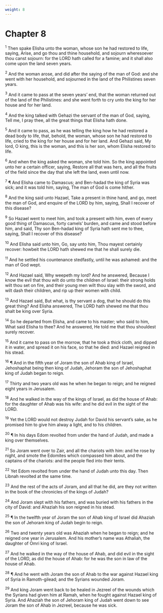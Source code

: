```yaml
---
weight: 8
---
```


# Chapter 8

<sup>1</sup> Then spake Elisha unto the woman, whose son he had restored to life, saying, Arise, and go thou and thine household, and sojourn wheresoever thou canst sojourn: for the LORD hath called for a famine; and it shall also come upon the land seven years. 

<sup>2</sup> And the woman arose, and did after the saying of the man of God: and she went with her household, and sojourned in the land of the Philistines seven years. 

<sup>3</sup> And it came to pass at the seven years’ end, that the woman returned out of the land of the Philistines: and she went forth to cry unto the king for her house and for her land. 

<sup>4</sup> And the king talked with Gehazi the servant of the man of God, saying, Tell me, I pray thee, all the great things that Elisha hath done. 

<sup>5</sup> And it came to pass, as he was telling the king how he had restored a dead body to life, that, behold, the woman, whose son he had restored to life, cried to the king for her house and for her land. And Gehazi said, My lord, O king, this is the woman, and this is her son, whom Elisha restored to life. 

<sup>6</sup> And when the king asked the woman, she told him. So the king appointed unto her a certain officer, saying, Restore all that was hers, and all the fruits of the field since the day that she left the land, even until now. 

<sup>7</sup> ¶ And Elisha came to Damascus; and Ben-hadad the king of Syria was sick; and it was told him, saying, The man of God is come hither. 

<sup>8</sup> And the king said unto Hazael, Take a present in thine hand, and go, meet the man of God, and enquire of the LORD by him, saying, Shall I recover of this disease? 

<sup>9</sup> So Hazael went to meet him, and took a present with him, even of every good thing of Damascus, forty camels’ burden, and came and stood before him, and said, Thy son Ben-hadad king of Syria hath sent me to thee, saying, Shall I recover of this disease? 

<sup>10</sup> And Elisha said unto him, Go, say unto him, Thou mayest certainly recover: howbeit the LORD hath shewed me that he shall surely die. 

<sup>11</sup> And he settled his countenance stedfastly, until he was ashamed: and the man of God wept. 

<sup>12</sup> And Hazael said, Why weepeth my lord? And he answered, Because I know the evil that thou wilt do unto the children of Israel: their strong holds wilt thou set on fire, and their young men wilt thou slay with the sword, and wilt dash their children, and rip up their women with child. 

<sup>13</sup> And Hazael said, But what, is thy servant a dog, that he should do this great thing? And Elisha answered, The LORD hath shewed me that thou shalt be king over Syria. 

<sup>14</sup> So he departed from Elisha, and came to his master; who said to him, What said Elisha to thee? And he answered, He told me that thou shouldest surely recover. 

<sup>15</sup> And it came to pass on the morrow, that he took a thick cloth, and dipped it in water, and spread it on his face, so that he died: and Hazael reigned in his stead. 

<sup>16</sup> ¶ And in the fifth year of Joram the son of Ahab king of Israel, Jehoshaphat being then king of Judah, Jehoram the son of Jehoshaphat king of Judah began to reign. 

<sup>17</sup> Thirty and two years old was he when he began to reign; and he reigned eight years in Jerusalem. 

<sup>18</sup> And he walked in the way of the kings of Israel, as did the house of Ahab: for the daughter of Ahab was his wife: and he did evil in the sight of the LORD. 

<sup>19</sup> Yet the LORD would not destroy Judah for David his servant’s sake, as he promised him to give him alway a light, and to his children. 

<sup>20</sup> ¶ In his days Edom revolted from under the hand of Judah, and made a king over themselves. 

<sup>21</sup> So Joram went over to Zair, and all the chariots with him: and he rose by night, and smote the Edomites which compassed him about, and the captains of the chariots: and the people fled into their tents. 

<sup>22</sup> Yet Edom revolted from under the hand of Judah unto this day. Then Libnah revolted at the same time. 

<sup>23</sup> And the rest of the acts of Joram, and all that he did, are they not written in the book of the chronicles of the kings of Judah? 

<sup>24</sup> And Joram slept with his fathers, and was buried with his fathers in the city of David: and Ahaziah his son reigned in his stead. 

<sup>25</sup> ¶ In the twelfth year of Joram the son of Ahab king of Israel did Ahaziah the son of Jehoram king of Judah begin to reign. 

<sup>26</sup> Two and twenty years old was Ahaziah when he began to reign; and he reigned one year in Jerusalem. And his mother’s name was Athaliah, the daughter of Omri king of Israel. 

<sup>27</sup> And he walked in the way of the house of Ahab, and did evil in the sight of the LORD, as did the house of Ahab: for he was the son in law of the house of Ahab. 

<sup>28</sup> ¶ And he went with Joram the son of Ahab to the war against Hazael king of Syria in Ramoth-gilead; and the Syrians wounded Joram. 

<sup>29</sup> And king Joram went back to be healed in Jezreel of the wounds which the Syrians had given him at Ramah, when he fought against Hazael king of Syria. And Ahaziah the son of Jehoram king of Judah went down to see Joram the son of Ahab in Jezreel, because he was sick. 


